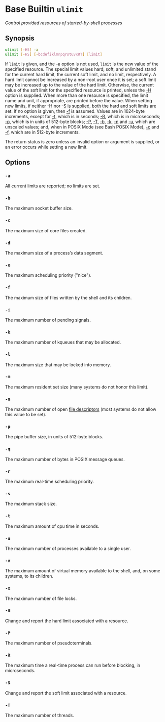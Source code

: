 # Base Builtin `ulimit`

*Control provided resources of started-by-shell processes*

## Synopsis

```bash
ulimit [-HS] -a
ulimit [-HS] [-bcdefiklmnpqrstuvxRT] [limit]
```

If `limit` is given, and the [-a](#-a) option is not used, `limit` is the new value of the specified resource. The special limit values hard, soft, and unlimited stand for the current hard limit, the current soft limit, and no limit, respectively. A hard limit cannot be increased by a non-root user once it is set; a soft limit may be increased up to the value of the hard limit. Otherwise, the current value of the soft limit for the specified resource is printed, unless the [-H](#-h) option is supplied. When more than one resource is specified, the limit name and unit, if appropriate, are printed before the value. When setting new limits, if neither [-H](#-h) nor [-S](#-s) is supplied, both the hard and soft limits are set. If no option is given, then [-f](#-f) is assumed. Values are in 1024-byte increments, except for [-t](#-t), which is in seconds; [-R](#-r), which is in microseconds; [-p](#-p), which is in units of 512-byte blocks; [-P](#-p-1), [-T](#-t-1), [-b](#-b), [-k](#-k), [-n](#-n) and [-u](#-u), which are unscaled values; and, when in POSIX Mode (see Bash POSIX Mode), [-c](#-c) and [-f](#f), which are in 512-byte increments.

The return status is zero unless an invalid option or argument is supplied, or an error occurs while setting a new limit.

## Options

### `-a`

All current limits are reported; no limits are set.

### `-b`

The maximum socket buffer size.

### `-c`

The maximum size of core files created.

### `-d`

The maximum size of a process’s data segment.

### `-e`

The maximum scheduling priority ("nice").

### `-f`

The maximum size of files written by the shell and its children.

### `-i`

The maximum number of pending signals.

### `-k`

The maximum number of kqueues that may be allocated.

### `-l`

The maximum size that may be locked into memory.

### `-m`

The maximum resident set size (many systems do not honor this limit).

### `-n`

The maximum number of open [file descriptors]() (most systems do not allow this value to be set).

### `-p`

The pipe buffer size, in units of 512-byte blocks.

### `-q`

The maximum number of bytes in POSIX message queues.

### `-r`

The maximum real-time scheduling priority.

### `-s`

The maximum stack size.

### `-t`

The maximum amount of cpu time in seconds.

### `-u`

The maximum number of processes available to a single user.

### `-v`

The maximum amount of virtual memory available to the shell, and, on some systems, to its children.

### `-x`

The maximum number of file locks.

### `-H`

Change and report the hard limit associated with a resource.

### `-P`

The maximum number of pseudoterminals.

### `-R`

The maximum time a real-time process can run before blocking, in microseconds.

### `-S`

Change and report the soft limit associated with a resource.

### `-T`

The maximum number of threads.
